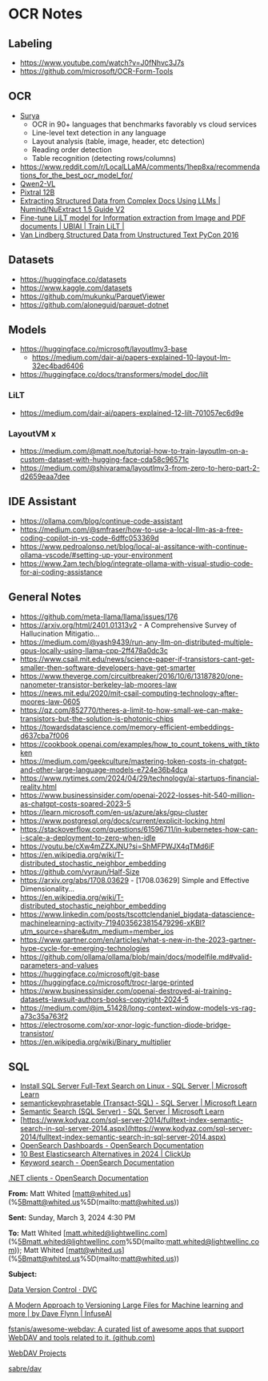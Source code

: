# OCR Notes

## Labeling

- https://www.youtube.com/watch?v=J0fNhvc3J7s
- https://github.com/microsoft/OCR-Form-Tools

## OCR

- [Surya](https://github.com/VikParuchuri/surya)
  - OCR in 90+ languages that benchmarks favorably vs cloud services
  - Line-level text detection in any language
  - Layout analysis (table, image, header, etc detection)
  - Reading order detection
  - Table recognition (detecting rows/columns)
- https://www.reddit.com/r/LocalLLaMA/comments/1hep8xa/recommendations_for_the_best_ocr_model_for/
- [Qwen2-VL](https://github.com/QwenLM/Qwen2-VL)
- [Pixtral 12B](https://mistral.ai/news/pixtral-12b/)
- [Extracting Structured Data from Complex Docs Using LLMs | Numind/NuExtract 1.5 Guide V2](https://www.youtube.com/watch?v=mqxQP0oT4Dg)
- [Fine-tune LiLT model for Information extraction from Image and PDF documents | UBIAI | Train LiLT |](https://www.youtube.com/watch?v=EVONngnrJbE)
- [Van Lindberg Structured Data from Unstructured Text PyCon 2016](https://www.youtube.com/watch?v=-K-XtxSyyvU)

## Datasets

- https://huggingface.co/datasets
- https://www.kaggle.com/datasets
- https://github.com/mukunku/ParquetViewer
- https://github.com/aloneguid/parquet-dotnet

## Models

- https://huggingface.co/microsoft/layoutlmv3-base
  - https://medium.com/dair-ai/papers-explained-10-layout-lm-32ec4bad6406
- https://huggingface.co/docs/transformers/model_doc/lilt

### LiLT

- https://medium.com/dair-ai/papers-explained-12-lilt-701057ec6d9e

### LayoutVM x

- https://medium.com/@matt.noe/tutorial-how-to-train-layoutlm-on-a-custom-dataset-with-hugging-face-cda58c96571c
- https://medium.com/@shivarama/layoutlmv3-from-zero-to-hero-part-2-d2659eaa7dee

## IDE Assistant

- https://ollama.com/blog/continue-code-assistant
- https://medium.com/@smfraser/how-to-use-a-local-llm-as-a-free-coding-copilot-in-vs-code-6dffc053369d
- https://www.pedroalonso.net/blog/local-ai-assitance-with-continue-ollama-vscode/#setting-up-your-environment
- https://www.2am.tech/blog/integrate-ollama-with-visual-studio-code-for-ai-coding-assistance

## General Notes

- https://github.com/meta-llama/llama/issues/176
- https://arxiv.org/html/2401.01313v2 - A Comprehensive Survey of Hallucination Mitigatio…
- https://medium.com/@yash9439/run-any-llm-on-distributed-multiple-gpus-locally-using-llama-cpp-2ff478a0dc3c
- https://www.csail.mit.edu/news/science-paper-if-transistors-cant-get-smaller-then-software-developers-have-get-smarter
- https://www.theverge.com/circuitbreaker/2016/10/6/13187820/one-nanometer-transistor-berkeley-lab-moores-law
- https://news.mit.edu/2020/mit-csail-computing-technology-after-moores-law-0605
- https://qz.com/852770/theres-a-limit-to-how-small-we-can-make-transistors-but-the-solution-is-photonic-chips
- https://towardsdatascience.com/memory-efficient-embeddings-d637cba7f006
- https://cookbook.openai.com/examples/how_to_count_tokens_with_tiktoken
- https://medium.com/geekculture/mastering-token-costs-in-chatgpt-and-other-large-language-models-e724e36b4dca
- https://www.nytimes.com/2024/04/29/technology/ai-startups-financial-reality.html
- https://www.businessinsider.com/openai-2022-losses-hit-540-million-as-chatgpt-costs-soared-2023-5
- https://learn.microsoft.com/en-us/azure/aks/gpu-cluster
- https://www.postgresql.org/docs/current/explicit-locking.html
- https://stackoverflow.com/questions/61596711/in-kubernetes-how-can-i-scale-a-deployment-to-zero-when-idle
- https://youtu.be/cXw4mZZXJNU?si=ShMFPWJX4qTMd6iF
- https://en.wikipedia.org/wiki/T-distributed_stochastic_neighbor_embedding
- https://github.com/vyraun/Half-Size
- https://arxiv.org/abs/1708.03629 - [1708.03629] Simple and Effective Dimensionality…
- https://en.wikipedia.org/wiki/T-distributed_stochastic_neighbor_embedding
- https://www.linkedin.com/posts/tscottclendaniel_bigdata-datascience-machinelearning-activity-7194035623815479296-xKBl?utm_source=share&utm_medium=member_ios
- https://www.gartner.com/en/articles/what-s-new-in-the-2023-gartner-hype-cycle-for-emerging-technologies
- https://github.com/ollama/ollama/blob/main/docs/modelfile.md#valid-parameters-and-values
- https://huggingface.co/microsoft/git-base
- https://huggingface.co/microsoft/trocr-large-printed
- https://www.businessinsider.com/openai-destroyed-ai-training-datasets-lawsuit-authors-books-copyright-2024-5
- https://medium.com/@jm_51428/long-context-window-models-vs-rag-a73c35a763f2
- https://electrosome.com/xor-xnor-logic-function-diode-bridge-transistor/
- https://en.wikipedia.org/wiki/Binary_multiplier

## SQL

- [Install SQL Server Full-Text Search on Linux - SQL Server | Microsoft Learn](https://learn.microsoft.com/en-us/sql/linux/sql-server-linux-setup-full-text-search?view=sql-server-ver16&tabs=rhel)
- [semantickeyphrasetable (Transact-SQL) - SQL Server | Microsoft Learn](https://learn.microsoft.com/en-us/sql/relational-databases/system-functions/semantickeyphrasetable-transact-sql?view=sql-server-ver16)
- [Semantic Search (SQL Server) - SQL Server | Microsoft Learn](https://learn.microsoft.com/en-us/sql/relational-databases/search/semantic-search-sql-server?view=sql-server-ver16#whatcanido)
- [https://www.kodyaz.com/sql-server-2014/fulltext-index-semantic-search-in-sql-server-2014.aspx](https://www.kodyaz.com/sql-server-2014/fulltext-index-semantic-search-in-sql-server-2014.aspx)
- [OpenSearch Dashboards - OpenSearch Documentation](https://www.opensearch.org/docs/latest/dashboards/)
- [10 Best Elasticsearch Alternatives in 2024 | ClickUp](https://clickup.com/blog/elasticsearch-alternatives/)
- [Keyword search - OpenSearch Documentation](https://opensearch.org/docs/latest/search-plugins/keyword-search/)


[.NET
clients - OpenSearch Documentation](https://opensearch.org/docs/latest/clients/dot-net/)

**From:** Matt Whited [[matt@whited.us](mailto:matt@whited.us)](%5Bmatt@whited.us%5D(mailto:matt@whited.us))

**Sent:** Sunday, March 3, 2024 4:30 PM

**To:** Matt Whited [[matt.whited@lightwellinc.com](mailto:matt.whited@lightwellinc.com)](%5Bmatt.whited@lightwellinc.com%5D(mailto:matt.whited@lightwellinc.com));
Matt Whited [[matt@whited.us](mailto:matt@whited.us)](%5Bmatt@whited.us%5D(mailto:matt@whited.us))

**Subject:**

[Data Version Control · DVC](https://dvc.org/)

[A
Modern Approach to Versioning Large Files for Machine learning and more | by
Dave Flynn | InfuseAI](https://blog.infuseai.io/a-modern-approach-to-versioning-large-datasets-for-machine-learning-fca2f541dd85)

[fstanis/awesome-webdav:
A curated list of awesome apps that support WebDAV and tools related to it.
(github.com)](https://github.com/fstanis/awesome-webdav)

[WebDAV Projects](http://webdav.org/projects/)

[sabre/dav](https://sabre.io/)

